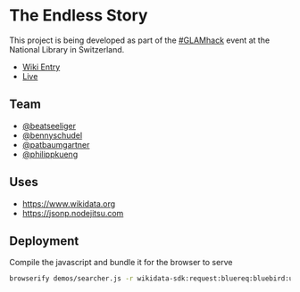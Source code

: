 # The Endless Story

This project is being developed as part of the [#GLAMhack](https://twitter.com/search?q=%23glamhack&src=typd) event at the National Library in Switzerland.

* [Wiki Entry](make.opendata.ch/wiki/project:the-endless-story)
* [Live](the-endless-story.divshot.io)

## Team
* [@beatseeliger](https://twitter.com/beatseeliger)
* [@bennyschudel](https://twitter.com/bennyschudel)
* [@patbaumgartner](https://twitter.com/patbaumgartner)
* [@philippkueng](https://twitter.com/philippkueng)

## Uses

* https://www.wikidata.org
* https://jsonp.nodejitsu.com

## Deployment

Compile the javascript and bundle it for the browser to serve
```bash
browserify demos/searcher.js -r wikidata-sdk:request:bluereq:bluebird:underscore -o rabbit/www/js/bundle.js --debug
```
